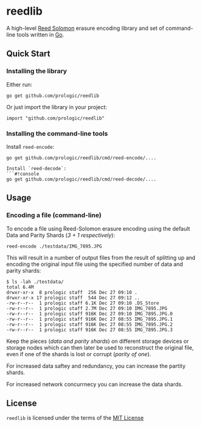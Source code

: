 # reedlib

A high-level [Reed Solomon](https://en.wikipedia.org/wiki/Reed%E2%80%93Solomon_error_correction)
erasure encoding library and set of command-line tools written in [Go](https://golang.org).

## Quick Start

### Installing the library

Either run:
```#!console
go get github.com/prologic/reedlib
```

Or just import the library in your project:
```#!go
import "github.com/prologic/reedlib"
```

### Installing the command-line tools

Install `reed-encode`:
```#!console
go get github.com/prologic/reedlib/cmd/reed-encode/....

Install `reed-decode`:
```#!console
go get github.com/prologic/reedlib/cmd/reed-decode/....
```

## Usage

### Encoding a file (command-line)

To encode a file using Reed-Solomon erasure encoding using the default Data and
Parity Shards (_3 + 1 respectively_):

```#!console
reed-encode ./testdata/IMG_7895.JPG
```

This will result in a number of output files from the result of splitting up
and encoding the original input file using the specified number of data and
parity shards:

```#!console
$ ls -lah ./testdata/
total 6.4M
drwxr-xr-x  8 prologic staff  256 Dec 27 09:10 .
drwxr-xr-x 17 prologic staff  544 Dec 27 09:12 ..
-rw-r--r--  1 prologic staff 6.1K Dec 27 09:10 .DS_Store
-rw-r--r--  1 prologic staff 2.7M Dec 27 09:10 IMG_7895.JPG
-rw-r--r--  1 prologic staff 916K Dec 27 09:10 IMG_7895.JPG.0
-rw-r--r--  1 prologic staff 916K Dec 27 08:55 IMG_7895.JPG.1
-rw-r--r--  1 prologic staff 916K Dec 27 08:55 IMG_7895.JPG.2
-rw-r--r--  1 prologic staff 916K Dec 27 08:55 IMG_7895.JPG.3
```

Keep the pieces (_data and parity shards_) on different storage devices or
storage nodes which can then later be used to reconstruct the original file,
even if one of the shards is lost or corrupt (_parity of one_).

For increased data saftey and redundancy, you can increase the partity shards.

For increased network concurrnecy you can increase the data shards.

## License

`reedlib` is licensed under the terms of the [MIT License](/LICENSE)
